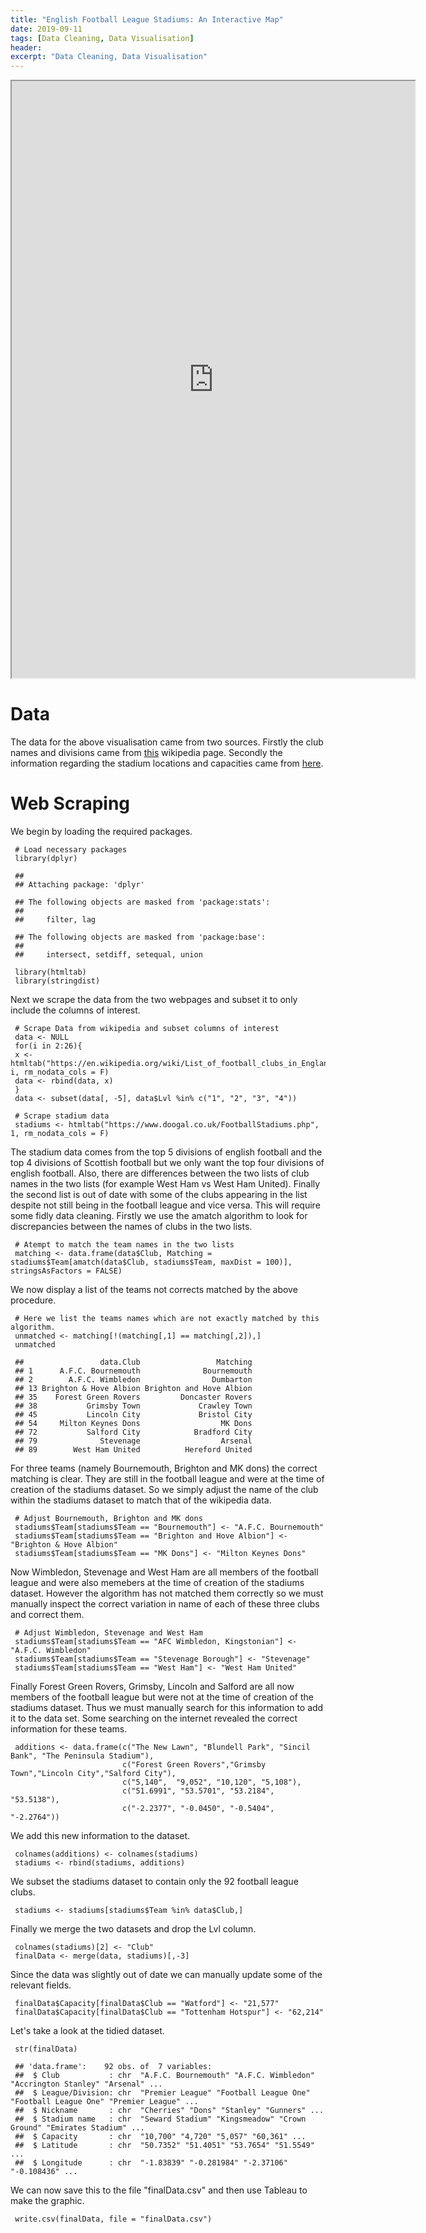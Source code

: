 ```yaml
---
title: "English Football League Stadiums: An Interactive Map"
date: 2019-09-11
tags: [Data Cleaning, Data Visualisation]
header:
excerpt: "Data Cleaning, Data Visualisation"
---
```


<iframe src="https://public.tableau.com/views/FootballStadiums_15682120730760/Sheet1?:embed=y&:display_count=yes&:origin=viz_share_link&:showVizHome=no"
 width="645" height="955"></iframe>

 Data
 ====

 The data for the above visualisation came from two sources. Firstly the
 club names and divisions came from
 [this](https://en.wikipedia.org/wiki/List_of_football_clubs_in_England)
 wikipedia page. Secondly the information regarding the stadium locations
 and capacities came from
 [here](https://www.doogal.co.uk/FootballStadiums.php).

 Web Scraping
 ============

 We begin by loading the required packages.

     # Load necessary packages
     library(dplyr)

     ##
     ## Attaching package: 'dplyr'

     ## The following objects are masked from 'package:stats':
     ##
     ##     filter, lag

     ## The following objects are masked from 'package:base':
     ##
     ##     intersect, setdiff, setequal, union

     library(htmltab)
     library(stringdist)

 Next we scrape the data from the two webpages and subset it to only
 include the columns of interest.

     # Scrape Data from wikipedia and subset columns of interest
     data <- NULL
     for(i in 2:26){
     x <- htmltab("https://en.wikipedia.org/wiki/List_of_football_clubs_in_England", i, rm_nodata_cols = F)
     data <- rbind(data, x)
     }
     data <- subset(data[, -5], data$Lvl %in% c("1", "2", "3", "4"))

     # Scrape stadium data
     stadiums <- htmltab("https://www.doogal.co.uk/FootballStadiums.php", 1, rm_nodata_cols = F)

 The stadium data comes from the top 5 divisions of english football and
 the top 4 divisions of Scottish football but we only want the top four
 divisions of english football. Also, there are differences between the
 two lists of club names in the two lists (for example West Ham vs West
 Ham United). Finally the second list is out of date with some of the
 clubs appearing in the list despite not still being in the football
 league and vice versa. This will require some fidly data cleaning.
 Firstly we use the amatch algorithm to look for discrepancies between
 the names of clubs in the two lists.

     # Atempt to match the team names in the two lists
     matching <- data.frame(data$Club, Matching = stadiums$Team[amatch(data$Club, stadiums$Team, maxDist = 100)], stringsAsFactors = FALSE)

 We now display a list of the teams not corrects matched by the above
 procedure.

     # Here we list the teams names which are not exactly matched by this algorithm.
     unmatched <- matching[!(matching[,1] == matching[,2]),]
     unmatched

     ##                 data.Club                 Matching
     ## 1      A.F.C. Bournemouth              Bournemouth
     ## 2        A.F.C. Wimbledon                Dumbarton
     ## 13 Brighton & Hove Albion Brighton and Hove Albion
     ## 35    Forest Green Rovers         Doncaster Rovers
     ## 38           Grimsby Town             Crawley Town
     ## 45           Lincoln City             Bristol City
     ## 54     Milton Keynes Dons                  MK Dons
     ## 72           Salford City            Bradford City
     ## 79              Stevenage                  Arsenal
     ## 89        West Ham United          Hereford United

 For three teams (namely Bournemouth, Brighton and MK dons) the correct
 matching is clear. They are still in the football league and were at the
 time of creation of the stadiums dataset. So we simply adjust the name
 of the club within the stadiums dataset to match that of the wikipedia
 data.

     # Adjust Bournemouth, Brighton and MK dons
     stadiums$Team[stadiums$Team == "Bournemouth"] <- "A.F.C. Bournemouth"
     stadiums$Team[stadiums$Team == "Brighton and Hove Albion"] <- "Brighton & Hove Albion"
     stadiums$Team[stadiums$Team == "MK Dons"] <- "Milton Keynes Dons"

 Now Wimbledon, Stevenage and West Ham are all members of the football
 league and were also memebers at the time of creation of the stadiums
 dataset. However the algorithm has not matched them correctly so we must
 manually inspect the correct variation in name of each of these three
 clubs and correct them.

     # Adjust Wimbledon, Stevenage and West Ham
     stadiums$Team[stadiums$Team == "AFC Wimbledon, Kingstonian"] <- "A.F.C. Wimbledon"
     stadiums$Team[stadiums$Team == "Stevenage Borough"] <- "Stevenage"
     stadiums$Team[stadiums$Team == "West Ham"] <- "West Ham United"

 Finally Forest Green Rovers, Grimsby, Lincoln and Salford are all now
 members of the football league but were not at the time of creation of
 the stadiums dataset. Thus we must manually search for this information
 to add it to the data set. Some searching on the internet revealed the
 correct information for these teams.

     additions <- data.frame(c("The New Lawn", "Blundell Park", "Sincil Bank", "The Peninsula Stadium"),
                             c("Forest Green Rovers","Grimsby Town","Lincoln City","Salford City"),
                             c("5,140",  "9,052", "10,120", "5,108"),
                             c("51.6991", "53.5701", "53.2184", "53.5138"),
                             c("-2.2377", "-0.0450", "-0.5404", "-2.2764"))

 We add this new information to the dataset.

     colnames(additions) <- colnames(stadiums)
     stadiums <- rbind(stadiums, additions)

 We subset the stadiums dataset to contain only the 92 football league
 clubs.

     stadiums <- stadiums[stadiums$Team %in% data$Club,]

 Finally we merge the two datasets and drop the Lvl column.

     colnames(stadiums)[2] <- "Club"
     finalData <- merge(data, stadiums)[,-3]

 Since the data was slightly out of date we can manually update some of
 the relevant fields.

     finalData$Capacity[finalData$Club == "Watford"] <- "21,577"
     finalData$Capacity[finalData$Club == "Tottenham Hotspur"] <- "62,214"

 Let's take a look at the tidied dataset.

     str(finalData)

     ## 'data.frame':    92 obs. of  7 variables:
     ##  $ Club           : chr  "A.F.C. Bournemouth" "A.F.C. Wimbledon" "Accrington Stanley" "Arsenal" ...
     ##  $ League/Division: chr  "Premier League" "Football League One" "Football League One" "Premier League" ...
     ##  $ Nickname       : chr  "Cherries" "Dons" "Stanley" "Gunners" ...
     ##  $ Stadium name   : chr  "Seward Stadium" "Kingsmeadow" "Crown Ground" "Emirates Stadium" ...
     ##  $ Capacity       : chr  "10,700" "4,720" "5,057" "60,361" ...
     ##  $ Latitude       : chr  "50.7352" "51.4051" "53.7654" "51.5549" ...
     ##  $ Longitude      : chr  "-1.83839" "-0.281984" "-2.37106" "-0.108436" ...

 We can now save this to the file "finalData.csv" and then use Tableau to
 make the graphic.

     write.csv(finalData, file = "finalData.csv")
